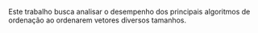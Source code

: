 Este trabalho busca analisar o desempenho dos principais algoritmos de ordenação ao ordenarem vetores diversos tamanhos.
